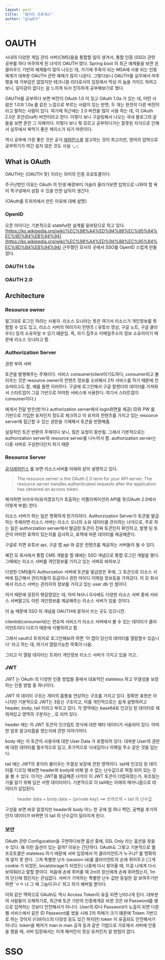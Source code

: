 ```yaml
---
layout: post
title:  "릴리즈 프로세스"
author: "glqdlt"
---
```




# OAUTH

사내의 다양한 게임 관리 서버(CMS)들을 통합할 일이 생겨서, 통합 인증 (SSO) 관련 공부를 하다 마주하게 된 녀석이 OAUTH 였다.
Spring boot 의 최근 예제들을 보면 온 클라우드 기반의 예제들이 많이 나오는 데, 거기에 주축이 되는 MSA에 사용 되는 인증 체계가 대부분 OAUTH 관련 예제가 많이 나온다. 그렇다보니 OAUTH를 실무에서 마주했을 때 거부감은 없었지만 테크니컬 리더로서의 입장에서 막상 이 놈을 가이드 하려고 보니, 깊이감이 없다는 걸 느끼게 되서 진득하게 공부해보기로 했다.


OAUTH를 공부하다 보면 버전이 OAuth 1.0 이 있고 OAuth 1.0a 가 있는 데, 어떤 사람은 1.0과 1.0a 를 같은 느낌으로 부르는 사람이 있는 반면, 두 개는 완전히 다른 버전이라고 말하는 사람이 있다. 여기에 최근에는 2.0 버전을 많이 사용 하는 데, 이 OAuth 2.0은 초안(Draft) 버전이라고 한다. 이렇다 보니 구글링해서 나오는 국내 블로그의 글들을 보면 혼란 그 자체이다. 이렇다 보니 뭣 모르고 공부하다가는 잘못된 지식으로 인해서 실무에서 욕먹기 좋은 케이스가 되기 마련이다.

역시 공부에 가장 좋은 것은 공식 [레퍼런스](https://www.oauth.com/)를 참고하는 것이 최고지만, 영어의 압박으로 공부하기가 여간 쉽지 않은 것도 사실 -_-;

## What is OAuth

OAUTH는 {OAUTH 뜻} 이라는 의미의 인증 프로토콜이다.

주구난방인 이유는 OAuth 의 탄생 배경부터 거슬러 올라가보면 입밖으로 나와야 할 욕이 목구녕에서 삼킬 수 있을 만한 납득이 생긴다. 

{OAuth를 트위치에서 만든 이유에 대해 설명}

### OpenID

오픈 아이디는 기본적으로 stateful한 설계를 밑바탕으로 하고 있다.[https://ko.wikipedia.org/wiki/%EC%98%A4%ED%94%88%EC%95%84%EC%9D%B4%EB%94%94](https://ko.wikipedia.org/wiki/%EC%98%A4%ED%94%88%EC%95%84%EC%9D%B4%EB%94%94)
근무했던 모사의 곳에서 SSO를 OpenID 스럽게 만들었다.


### OAUTH 1.0a

### OAUTH 2.0

## Architecture

### Resource owner

말그대로 로그인 하려는 사용자. 리소스 오너라는 뜻은 여기서 리소스가 개인정보를 뜻함할 수 있도 있고, 리소스 서버의 여러가지 컨텐츠 ( 유튜브 영상, 구글 노트, 구글 클라우드) 등의 소유자일 수 있기 떄문임. 즉, 자기 집주소 이메일주소의 정보 소유자이기 때문에 리소스 오너라고 함.

### Authorization Server

권한 부여 서버

토큰을 발행해주는 주체이다. 서비스 consumer(client이기도하다, consumer라고 불리우는 것은 resource owner의 컨텐츠 정보를 소비해서 2차 서비스를 하기 때문에 컨슈머라고도 함, 예를 들면 이러하다. 구글에 로그인해서 구글 칼렌더의 데이터를 가져와서 스타트업이 그걸 기반으로 어떠한 서비스에 사용한다. 여기서 스타트업이 consumer이다.)  

에게서 전달 받은(받거나 authorization server에서 login화면을 제공) ID와 PW 를 기반으로 가입한 유저인지 정도로 체크하고 이 유저의 컨텐츠를 가지고 있는 resource server에 접근할 수 있는 권한을 기재해서 토큰을 반환해줌.

실질적인 토큰 반환의 주체이다 보니, 많은 요청이 동반됨. 그래서 기본적으로는 authorization server와 resource server를 나누어서 함. authorization server는 다중 서버로 구성한다던지 하기 때문

### Resource Server

[공식레퍼런스](https://www.oauth.com/oauth2-servers/the-resource-server/) 를 보면 리소스서버를 아래와 같이 설명하고 있다.

> The resource server is the OAuth 2.0 term for your API server. The resource server handles authenticated requests after the application has obtained an access token.

해석하면 브라우저(유저겠죠?)가 호출하는 어플리케이션의 API를 뜻(OAuth 2.0에서 이렇게 부름) 한다.

리소스 서버가 하는 일은 명확하게 한가지이다. Authorzization Server가 토큰을 발급하는 주체라면 리소스 서버는 리소스 오너의 소유 데이터를 관리하는 녀석으로, 주로 하는 일은 authorziation server에서 발급한 토큰이 진짜 토큰인지 확인하고, 발행 된 토큰이 어떠한 효력이 있는지를 검사하고, 효력에 따른 데이터를 제공해준다.

구글로 치면 유튜브 api, 구글 맵 api 와 같은 컨텐츠를 제공하는 서버들이 될 수 있다. 

예전 모 회사에서 통합 CMS 개발을 할 떄에는 SSO 개념으로 통합 로그인 개발을 했다. 그때에는 리소스 서버를 개인정보를 가지고 있는 서버로 바라보고 

다양한 CMS들이 Authorzation 서버에 토큰을 발급받은 후에, 그 토큰으로 리소스 서버에 접근해서 관리자들의 등급이나 권한 아이디 이메일 정보등을 가져갔다. 이 모 회사에서 리소스 서버는 관리자의 정보를 가지고 있는 user db 인 셈이다.

이거 때문에 굉장히 헷갈렸었는 데, 아마 N사나 G사에도 다양한 리소스 서버 중에 서비스 서버말고도 이런 개인정보를 제공해주는 리소스 서버가 있을 것이다.

이 놈 때문에 SSO 의 개념을 OAUTH에 묻혀서 쓰는 곳도 있으니깐.

clientid(consumerId)는 컨슈머 서비스가 리소스 서버에서 볼 수 있는 데이터가 클라이언트마다 다르기 때문에 식별하려고 함.

그래서 oauth2 트위치로 로그인해보려 하면 '이 앱이 당신의 데이터를 열람할수 있습니다' 라고 하는 데, 여기서 열람가능한 목록이 나옴.

그리고 이 열람 데이터는 트위터 개인정보 리소스 서버가 가지고 있을 거고..


### JWT

JWT 는 OAuth 의 다양한 인증 방법들 중에서 대표적인 stateless 하고 무결성을 보장하는 인증 방법 중 하나이다. 

JWT 의 데이터 구조는 개미의 몸통을 연상하는 구조를 가지고 있다. 정확한 표현은 아니지만 기본적으로 JWT는 3등신 구조이고, 이를 개인적으로는 쉽게 설명하려고 header, body, tail 이라고 부르고 있다. 각 영역에는 base64로 인코딩 된 데이터로 채워져있고 영역의 구분자는 , 로 되어 있다.

header 에는 이 JWT 토큰의 인크립트 방식에 대한 메타 데이터가 서술되어 있다. 어떠한 암호 알고리즘을 썼는지에 관한 이야기이다. 

body 에는 이 토큰의 사용자에 대한 User Data 가 포함되어 있다. 대부분 User의 권한에 대한 데이터를 필수적으로 담고, 추가적으로 닉네임이나 이메일 주소 같은 것을 담는다.

tail 에는 JWT의 꽃이라 불리우는 무결성 보장에 관한 영역이다. tail에 인코딩 된 데이터를 디코딩 해보면 header와 body에 비해 알 수 없는 난수값으로 떡칠 되어 있는 것을 볼 수 있다. 이거는 JWT를 발급해준 녀석이 이 JWT 토큰이 더럽혀졌는가, 위조됬는가를 알기 위해 담은 서명 데이터이다. 기본적으로 이 tail에는 아래의 메카니즘으로 데이터가 삽입된다.

> header data + body data + {private key}  ==> 쓰까쓰까 = tail 의 난수값

구성을 보면 바로 알겠지만 header와 body 어느 한 곳에 점 하나 찍던, 공백을 추가하던지 데이터가 바뀌면 이 tail 의 난수값이 달라지게 된다. 

### 보안 

OAuth 관련 Configuration을 구현하다보면 옵션 중에, SSL Only 라는 옵션을 찾을 수 있다. 왜 이런 옵션이 있는 걸까? 이유는 간단하다. OAuth도 그렇고 기본적으로 웹 프로토콜은 stateless 하기 때문에 서버 입장에서 이 클라이언트가 누구냐? 를 명확하게 알지 못 한다. 그져 특별한 난수 (session id)를 클라이언트의 손에 쥐어주고 (그게 cookie 가 되었든, localstorage가 되었든) 나중에 다시 찾아올 때, 이걸 나에게 다시 보여줘라고 말할 뿐이다. 처음에 손에 쥐어줄 때 2m의 장신에게 손에 쥐어줬는지, 1m 의 단신에 줬던지는 관심없다. 서버가 기억하는 특별한 난수 값만 동일한 걸 보여주기만 하면 'ㅇㅋ 너 그 때 그놈이구나' 하고 허가 해버릴 뿐이다.

이와 같은 맥락으로 OAuth도 역시 Access Token이 유출 되면 난리나게 된다. 대부분의 사람들이 오해하기로, 최근에 토큰 기반의 인증체계로 바뀐 것은 Id Password를 쌩으로 입력하는 것보다 안전해서가 아니다. User의 ID나 Password가 노출이 되면 다른 웹 서비스에서 같은 ID Password를 썼을 시에 2차 피해가 크기 떄문에 Token 기반으로 하는 것이지 (디바이스의 다양성 등도 있긴 하지만) token 이 유출되도 안전해서가 아니다. token을 해커가 man in man 공격 등과 같은 기법으로 가로채서 서버에 인증을 했을 때, 서버 입장에서는 이게 해커인지 정상 유저인지 알 방법이 없다.

# SSO
